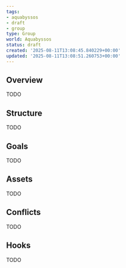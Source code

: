 ```yaml
---
tags:
- aquabyssos
- draft
- group
type: Group
world: Aquabyssos
status: draft
created: '2025-08-11T13:08:45.840229+00:00'
updated: '2025-08-11T13:08:51.260753+00:00'
---
```



## Overview

TODO
## Structure

TODO
## Goals

TODO
## Assets

TODO
## Conflicts

TODO
## Hooks

TODO

